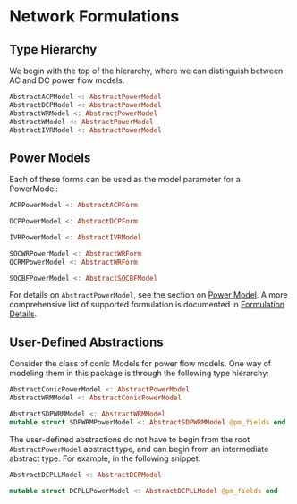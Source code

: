 # Network Formulations

## Type Hierarchy
We begin with the top of the hierarchy, where we can distinguish between AC and DC power flow models.
```julia
AbstractACPModel <: AbstractPowerModel
AbstractDCPModel <: AbstractPowerModel
AbstractWRModel <: AbstractPowerModel
AbstractWModel <: AbstractPowerModel
AbstractIVRModel <: AbstractPowerModel
```

## Power Models
Each of these forms can be used as the model parameter for a PowerModel:
```julia
ACPPowerModel <: AbstractACPForm

DCPPowerModel <: AbstractDCPForm

IVRPowerModel <: AbstractIVRModel

SOCWRPowerModel <: AbstractWRForm
QCRMPowerModel <: AbstractWRForm

SOCBFPowerModel <: AbstractSOCBFModel
```

For details on `AbstractPowerModel`, see the section on [Power Model](@ref).  A more comprehensive list of supported formulation is documented in [Formulation Details](@ref).

## User-Defined Abstractions

Consider the class of conic Models for power flow models. One way of modeling them in this package is through the following type hierarchy:
```julia
AbstractConicPowerModel <: AbstractPowerModel
AbstractWRMModel <: AbstractConicPowerModel

AbstractSDPWRMModel <: AbstractWRMModel
mutable struct SDPWRMPowerModel <: AbstractSDPWRMModel @pm_fields end
```

The user-defined abstractions do not have to begin from the root `AbstractPowerModel` abstract type, and can begin from an intermediate abstract type. For example, in the following snippet:
```julia
AbstractDCPLLModel <: AbstractDCPModel

mutable struct DCPLLPowerModel <: AbstractDCPLLModel @pm_fields end
```
